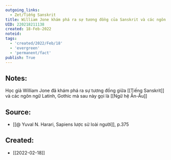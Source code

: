 ```yaml
---
outgoing_links:
  - Zet/Tiếng Sanskrit
title: William Jone khám phá ra sự tương đồng của Sanskrit và các ngôn ngữ Latinh
UID: 220218211138
created: 18-Feb-2022
noteid:
tags:
  - 'created/2022/Feb/18'
  - 'evergreen'
  - 'permanent/fact'
publish: True
---
```

## Notes:
Học giả William Jone đã khám phá ra sự tương đồng giữa [[Tiếng Sanskrit]] và các ngôn ngữ Latinh, Gothic mà sau này gọi là [[Ngữ hệ Ấn-Âu]]

## Source:
- [[@ Yuval N. Harari, Sapiens lược sử loài người]], p.375


## Created:
- [[2022-02-18]]
